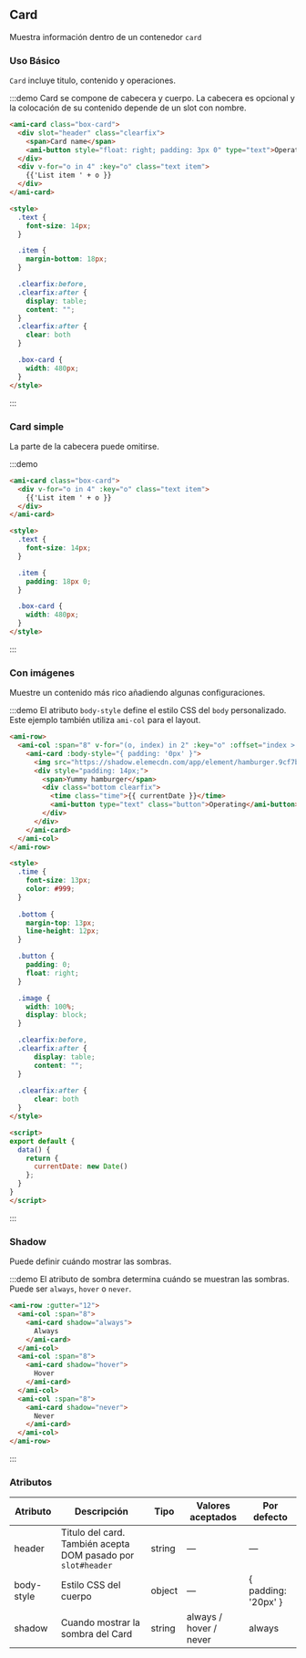 ## Card
Muestra información dentro de un contenedor `card`

### Uso Básico

`Card` incluye titulo, contenido y operaciones.

:::demo Card se compone de cabecera y cuerpo. La cabecera es opcional y la colocación de su  contenido depende de un slot con nombre.

```html
<ami-card class="box-card">
  <div slot="header" class="clearfix">
    <span>Card name</span>
    <ami-button style="float: right; padding: 3px 0" type="text">Operation button</ami-button>
  </div>
  <div v-for="o in 4" :key="o" class="text item">
    {{'List item ' + o }}
  </div>
</ami-card>

<style>
  .text {
    font-size: 14px;
  }

  .item {
    margin-bottom: 18px;
  }

  .clearfix:before,
  .clearfix:after {
    display: table;
    content: "";
  }
  .clearfix:after {
    clear: both
  }

  .box-card {
    width: 480px;
  }
</style>
```
:::

### Card simple

La parte de la cabecera puede omitirse.

:::demo
```html
<ami-card class="box-card">
  <div v-for="o in 4" :key="o" class="text item">
    {{'List item ' + o }}
  </div>
</ami-card>

<style>
  .text {
    font-size: 14px;
  }

  .item {
    padding: 18px 0;
  }

  .box-card {
    width: 480px;
  }
</style>
```
:::

### Con imágenes

Muestre un contenido más rico añadiendo algunas configuraciones.

:::demo El atributo `body-style` define el estilo CSS del `body` personalizado. Este ejemplo también utiliza  `ami-col`
para el layout.

```html
<ami-row>
  <ami-col :span="8" v-for="(o, index) in 2" :key="o" :offset="index > 0 ? 2 : 0">
    <ami-card :body-style="{ padding: '0px' }">
      <img src="https://shadow.elemecdn.com/app/element/hamburger.9cf7b091-55e9-11e9-a976-7f4d0b07eef6.png" class="image">
      <div style="padding: 14px;">
        <span>Yummy hamburger</span>
        <div class="bottom clearfix">
          <time class="time">{{ currentDate }}</time>
          <ami-button type="text" class="button">Operating</ami-button>
        </div>
      </div>
    </ami-card>
  </ami-col>
</ami-row>

<style>
  .time {
    font-size: 13px;
    color: #999;
  }
  
  .bottom {
    margin-top: 13px;
    line-height: 12px;
  }

  .button {
    padding: 0;
    float: right;
  }

  .image {
    width: 100%;
    display: block;
  }

  .clearfix:before,
  .clearfix:after {
      display: table;
      content: "";
  }
  
  .clearfix:after {
      clear: both
  }
</style>

<script>
export default {
  data() {
    return {
      currentDate: new Date()
    };
  }
}
</script>
```
:::

### Shadow

Puede definir cuándo mostrar las sombras.

:::demo El atributo de sombra determina cuándo se muestran las sombras. Puede ser `always`, `hover` o `never`.

```html
<ami-row :gutter="12">
  <ami-col :span="8">
    <ami-card shadow="always">
      Always
    </ami-card>
  </ami-col>
  <ami-col :span="8">
    <ami-card shadow="hover">
      Hover
    </ami-card>
  </ami-col>
  <ami-col :span="8">
    <ami-card shadow="never">
      Never
    </ami-card>
  </ami-col>
</ami-row>
```
:::

### Atributos
| Atributo   | Descripción                              | Tipo   | Valores aceptados  | Por defecto         |
| ---------- | ---------------------------------------- | ------ | -----------------  | ------------------- |
| header     | Titulo del card. También acepta DOM pasado por `slot#header` | string  | —                 | —                   |
| body-style | Estilo CSS del cuerpo                    | object | —                  | { padding: '20px' } |
| shadow     | Cuando mostrar la sombra del Card | string | always / hover / never | always          |
